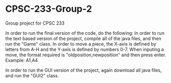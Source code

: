 # CPSC-233-Group-2
Group project for CPSC 233

In order to run the final version of the code, do the following: 
In order to run the text based version of the project, compile all of the java files, and then run the "Game" class.
In order to move a piece, the X-axis is defined by letters from A-H and the Y-axis is defined by numbers 0-7.
When inputing a move, the format required is "oldposition,newposition" and then press enter. Example: A1,A4

In order to run the GUI version of the project, again download all java files, and run the "GUI2" class.


